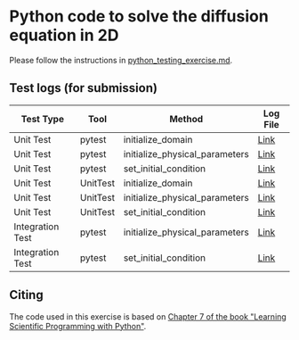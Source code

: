 # Python code to solve the diffusion equation in 2D

Please follow the instructions in [python_testing_exercise.md](https://github.com/Simulation-Software-Engineering/Lecture-Material/blob/main/05_testing_and_ci/python_testing_exercise.md).

## Test logs (for submission)

| Test Type  | Tool    | Method | Log File | 
|------------|---------| ---------|  ---------| 
| Unit Test  | pytest  |initialize_domain|[Link](log/failed_test_initialize_domain.log) |
| Unit Test  | pytest  |initialize_physical_parameters|[Link](log/failed_test_initialize_physical_parameters.log) |
| Unit Test  | pytest    |set_initial_condition|[Link](log/failed_test_set_initial_condition.log) |
| Unit Test  | UnitTest  |initialize_domain|[Link](log/failed_unittest_initialize_domain.log) |
| Unit Test  | UnitTest  |initialize_physical_parameters|[Link](log/failed_unittest_initialize_physical_parameters.log) |
| Unit Test  | UnitTest  |set_initial_condition|[Link](log/failed_unittest_set_initial_condition.log) |
| Integration Test  | pytest  |initialize_physical_parameters|[Link](log/failed_intergration_initialize_physical_parameters.log) |
| Integration Test  | pytest  |set_initial_condition|[Link](log/failed_intergration_test_set_initial_condition.log) |

## Citing

The code used in this exercise is based on [Chapter 7 of the book "Learning Scientific Programming with Python"](https://scipython.com/book/chapter-7-matplotlib/examples/the-two-dimensional-diffusion-equation/).
